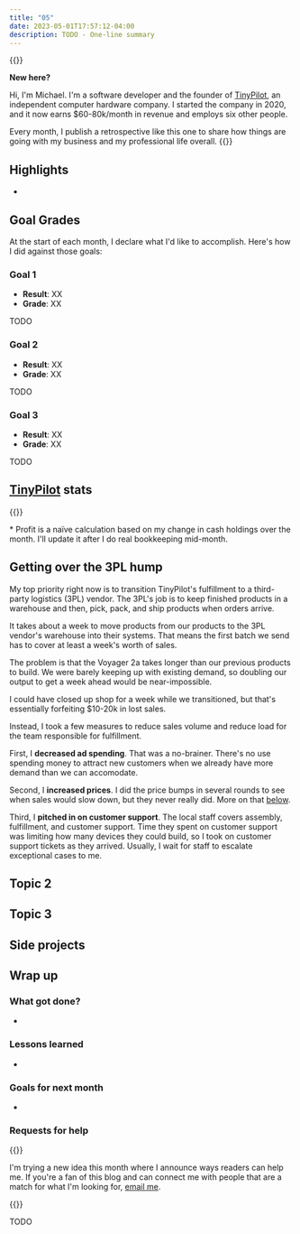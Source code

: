 ```yaml
---
title: "05"
date: 2023-05-01T17:57:12-04:00
description: TODO - One-line summary
---
```


{{<notice type="info">}}

**New here?**

Hi, I'm Michael. I'm a software developer and the founder of [TinyPilot](https://tinypilotkvm.com), an independent computer hardware company. I started the company in 2020, and it now earns $60-80k/month in revenue and employs six other people.

Every month, I publish a retrospective like this one to share how things are going with my business and my professional life overall.
{{</notice>}}

## Highlights

-

## Goal Grades

At the start of each month, I declare what I'd like to accomplish. Here's how I did against those goals:

### Goal 1

- **Result**: XX
- **Grade**: XX

TODO

### Goal 2

- **Result**: XX
- **Grade**: XX

TODO

### Goal 3

- **Result**: XX
- **Grade**: XX

TODO

## [TinyPilot](https://tinypilotkvm.com/?ref=mtlynch.io) stats

{{<revenue-graph project="tinypilot">}}

\* Profit is a naïve calculation based on my change in cash holdings over the month. I'll update it after I do real bookkeeping mid-month.

## Getting over the 3PL hump

My top priority right now is to transition TinyPilot's fulfillment to a third-party logistics (3PL) vendor. The 3PL's job is to keep finished products in a warehouse and then, pick, pack, and ship products when orders arrive.

It takes about a week to move products from our products to the 3PL vendor's warehouse into their systems. That means the first batch we send has to cover at least a week's worth of sales.

The problem is that the Voyager 2a takes longer than our previous products to build. We were barely keeping up with existing demand, so doubling our output to get a week ahead would be near-impossible.

I could have closed up shop for a week while we transitioned, but that's essentially forfeiting $10-20k in lost sales.

Instead, I took a few measures to reduce sales volume and reduce load for the team responsible for fulfillment.

First, I **decreased ad spending**. That was a no-brainer. There's no use spending money to attract new customers when we already have more demand than we can accomodate.

Second, I **increased prices**. I did the price bumps in several rounds to see when sales would slow down, but they never really did. More on that [below](#how-elastic-is-the-demand-for-tinypilot).

Third, I **pitched in on customer support**. The local staff covers assembly, fulfillment, and customer support. Time they spent on customer support was limiting how many devices they could build, so I took on customer support tickets as they arrived. Usually, I wait for staff to escalate exceptional cases to me.

## Topic 2

## Topic 3

## Side projects

## Wrap up

### What got done?

-

### Lessons learned

-

### Goals for next month

-

### Requests for help

{{<notice type="info">}}

I'm trying a new idea this month where I announce ways readers can help me. If you're a fan of this blog and can connect me with people that are a match for what I'm looking for, [email me](/about/).

{{</notice>}}

TODO
